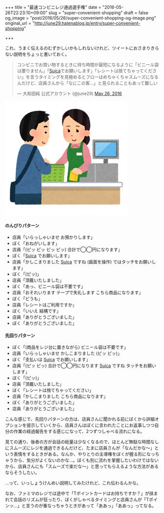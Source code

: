+++
title = "最速コンビニレジ通過選手権"
date = "2016-05-26T22:23:10+09:00"
slug = "super-convenient-shopping"
draft = false
og_image = "post/2016/05/26/super-convenient-shopping-og-image.png"
original_url = "http://june29.hatenablog.jp/entry/super-convenient-shopping"

+++

<p>これ、うまく伝えるのむずかしいかもしれないけれど、ツイートにおさまりきらない説明をちょっと書いておく。</p>

<blockquote class="twitter-tweet" data-lang="en">
<p lang="ja" dir="ltr">コンビニでお買い物するときに待ち時間が最短になるように「ビニール袋は要りません」「<a class="keyword" href="http://d.hatena.ne.jp/keyword/Suica">Suica</a>でお願いします」「レシートは捨てちゃってください」を言うタイミングを見極めるとフローはめちゃくちゃスムーズになるんだけど、店員さんから「なにこの客…」と見られることもあって難しい</p>— 大和田純 公式アカウント (@june29) <a href="https://twitter.com/june29/status/735740136256765954">May 26, 2016</a>
</blockquote>


<script async src="//platform.twitter.com/widgets.js" charset="utf-8"></script>


<p><span itemscope itemtype="http://schema.org/Photograph"><img src="/post/2016/05/26/super-convenient-shopping-20160526221823.png" alt="f:id:june29:20160526221823p:plain" title="f:id:june29:20160526221823p:plain" class="hatena-fotolife" itemprop="image"></span></p>

<h4>のんびりパターン</h4>

<ul>
<li>店員「いらっしゃいませ お預かりします」</li>
<li>ぼく「おねがいします」</li>
<li>店員「(ピッ ピッ ピッ ピッ) 合計で◯◯円になります」</li>
<li>ぼく「<a class="keyword" href="http://d.hatena.ne.jp/keyword/Suica">Suica</a> でお願いします」</li>
<li>店員「かしこまりました <a class="keyword" href="http://d.hatena.ne.jp/keyword/Suica">Suica</a> ですね (画面を操作) ではタッチをお願いします」</li>
<li>ぼく「(ピッ)」</li>
<li>店員「頂戴いたしました」</li>
<li>ぼく「あっ、ビニール袋は不要です」</li>
<li>店員「おそれいります テープで失礼します こちら商品になります」</li>
<li>ぼく「どうも」</li>
<li>店員「レシートはご利用ですか」</li>
<li>ぼく「いいえ 結構です」</li>
<li>店員「ありがとうございました」</li>
<li>ぼく「ありがとうございました」</li>
</ul>


<h4>先回りパターン</h4>

<ul>
<li>ぼく「(商品をレジ台に置きながら) ビニール袋は不要です」</li>
<li>店員「いらっしゃいませ かしこまりました (ピッ ピッ)」</li>
<li>ぼく「支払いは <a class="keyword" href="http://d.hatena.ne.jp/keyword/Suica">Suica</a> でお願いします」</li>
<li>店員「(ピッ ピッ) 合計で◯◯円になります <a class="keyword" href="http://d.hatena.ne.jp/keyword/Suica">Suica</a> ですね タッチをお願いします」</li>
<li>ぼく「(ピッ)」</li>
<li>店員「頂戴いたしました」</li>
<li>ぼく「レシートは捨てちゃってください」</li>
<li>店員「かしこまりました こちら商品になります」</li>
<li>ぼく「ありがとうございました」</li>
<li>店員「ありがとうございました」</li>
</ul>


<p>こんな感じで、先回りパターンの方は、店員さんに聞かれる前にぼくから詳細オプションを提示していくから、店員さんはぼくに言われたことにお返事しつつ自分の作業の経過報告をする感じになって、2つずつしゃべる流れになる。</p>

<p>見ての通り、後者の方が会話の総量は少なくなるので、ほとんど無駄な時間なしにスムーズにレジを通過できるんだけど、たまに店員さんが「なんだかな〜」という表情をするときがある。なんか、やりとりの主導権をぼくが握る形になっちゃうから、気分がよくないのかな…。ぼくも別に流れを掌握したいわけではないから、店員さんにも「スムーズで楽だな〜」と思ってもらえるような方法があるならそうしたい。</p>

<p>…って、いっしょうけんめい説明してみたけれど、これ伝わるんかな。</p>

<p>なお、ファミマのレジでは途中で「Tポイントカードはお持ちですか？」が挟まれて会話のリズムが狂ったり、ぼくがしゃべるタイミングと店員さんが「Tポインッ…」と言うのが重なっちゃうときがあって「ああっ」「ああっ」ってなる。</p>